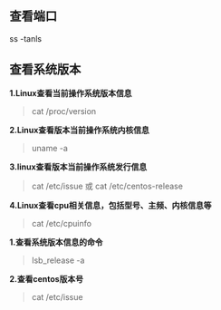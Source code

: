## 查看端口

ss -tanls


## 查看系统版本

**1.Linux查看当前操作系统版本信息**  

> cat /proc/version

**2.Linux查看版本当前操作系统内核信息**

> uname -a

**3.linux查看版本当前操作系统发行信息**

> cat /etc/issue 或 cat /etc/centos-release


**4.Linux查看cpu相关信息，包括型号、主频、内核信息等**

> cat /etc/cpuinfo

**1.查看系统版本信息的命令**

> lsb_release -a 

**2.查看centos版本号**

> cat /etc/issue
